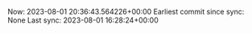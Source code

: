 Now: 2023-08-01 20:36:43.564226+00:00 Earliest commit since sync: None Last sync: 2023-08-01 16:28:24+00:00

